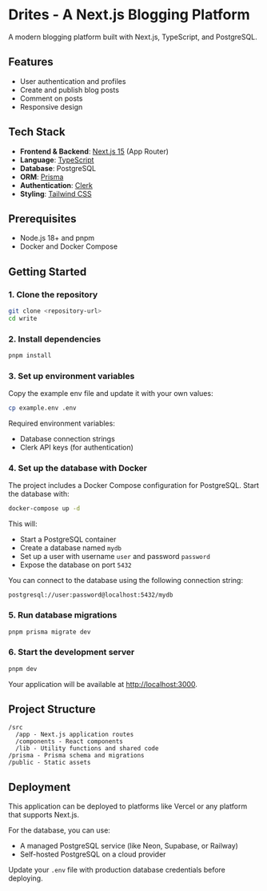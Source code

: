 # Drites - A Next.js Blogging Platform

A modern blogging platform built with Next.js, TypeScript, and PostgreSQL.

## Features

- User authentication and profiles
- Create and publish blog posts
- Comment on posts
- Responsive design

## Tech Stack

- **Frontend & Backend**: [Next.js 15](https://nextjs.org/) (App Router)
- **Language**: [TypeScript](https://www.typescriptlang.org/)
- **Database**: PostgreSQL
- **ORM**: [Prisma](https://www.prisma.io/)
- **Authentication**: [Clerk](https://clerk.dev/)
- **Styling**: [Tailwind CSS](https://tailwindcss.com/)

## Prerequisites

- Node.js 18+ and pnpm
- Docker and Docker Compose

## Getting Started

### 1. Clone the repository

```bash
git clone <repository-url>
cd write
```

### 2. Install dependencies

```bash
pnpm install
```

### 3. Set up environment variables

Copy the example env file and update it with your own values:

```bash
cp example.env .env
```

Required environment variables:

- Database connection strings
- Clerk API keys (for authentication)

### 4. Set up the database with Docker

The project includes a Docker Compose configuration for PostgreSQL. Start the database with:

```bash
docker-compose up -d
```

This will:

- Start a PostgreSQL container
- Create a database named `mydb`
- Set up a user with username `user` and password `password`
- Expose the database on port `5432`

You can connect to the database using the following connection string:

```
postgresql://user:password@localhost:5432/mydb
```

### 5. Run database migrations

```bash
pnpm prisma migrate dev
```

### 6. Start the development server

```bash
pnpm dev
```

Your application will be available at [http://localhost:3000](http://localhost:3000).

## Project Structure

```
/src
  /app - Next.js application routes
  /components - React components
  /lib - Utility functions and shared code
/prisma - Prisma schema and migrations
/public - Static assets
```

## Deployment

This application can be deployed to platforms like Vercel or any platform that supports Next.js.

For the database, you can use:

- A managed PostgreSQL service (like Neon, Supabase, or Railway)
- Self-hosted PostgreSQL on a cloud provider

Update your `.env` file with production database credentials before deploying.
